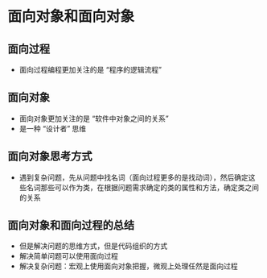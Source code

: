 # 面向对象和面向对象

## 面向过程

+ 面向过程编程更加关注的是 “程序的逻辑流程”

## 面向对象

+ 面向对象更加关注的是 “软件中对象之间的关系”
+ 是一种 “设计者” 思维

## 面向对象思考方式

+ 遇到复杂问题，先从问题中找名词（面向过程更多的是找动词），然后确定这些名词那些可以作为类，在根据问题需求确定的类的属性和方法，确定类之间的关系

## 面向对象和面向过程的总结

+ 但是解决问题的思维方式，但是代码组织的方式
+ 解决简单问题可以使用面向过程
+ 解决复杂问题：宏观上使用面向对象把握，微观上处理任然是面向过程

